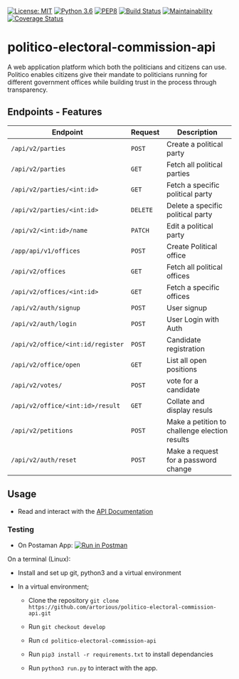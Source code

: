 [![License: MIT](https://img.shields.io/badge/License-MIT-yellow.svg)](https://opensource.org/licenses/MIT)
[![Python 3.6](https://img.shields.io/badge/python-3.6-blue.svg)](https://www.python.org/downloads/release/python-360/)
[![PEP8](https://img.shields.io/badge/code%20style-pep8-orange.svg)](https://www.python.org/dev/peps/pep-0008/)
[![Build Status](https://travis-ci.org/artorious/politico-electoral-commission-api.svg?branch=ft-create-party-163682027)](https://travis-ci.org/artorious/politico-electoral-commission-api)
[![Maintainability](https://api.codeclimate.com/v1/badges/cf4f856dfec0ad0004aa/maintainability)](https://codeclimate.com/github/artorious/politico-electoral-commission-api/maintainability)
[![Coverage Status](https://coveralls.io/repos/github/artorious/speedy_chakula_app/badge.svg?branch=develop)](https://coveralls.io/github/artorious/speedy_chakula_app?branch=develop)

# politico-electoral-commission-api
A web application platform which both the politicians and citizens can use. Politico enables citizens give their mandate to politicians running for different government offices while building trust in the process through transparency.

## Endpoints - Features

**Endpoint** | **Request**| **Description**
--- | --- | ---
`/api/v2/parties` | `POST` | Create a political party
`/api/v2/parties` | `GET`| Fetch all political parties
`/api/v2/parties/<int:id>` | `GET` |   Fetch a specific political party
`/api/v2/parties/<int:id>` | `DELETE` |   Delete a specific political party
`/api/v2/<int:id>/name` | `PATCH` | Edit a political party
`/app/api/v1/offices` | `POST`| Create Political office
`/api/v2/offices` | `GET` | Fetch all political offices
`/api/v2/offices/<int:id>` | `GET` | Fetch a specific offices
`/api/v2/auth/signup`|`POST`| User signup
`/api/v2/auth/login`|`POST`| User Login with Auth
`/api/v2/office/<int:id/register`|`POST`| Candidate registration
`/api/v2/office/open` | `GET` | List all open positions
`/api/v2/votes/` | `POST` | vote for a candidate
`/api/v2/office/<int:id>/result` | `GET` | Collate and display resuls
`/api/v2/petitions` | `POST` | Make a petition to challenge election results
`/api/v2/auth/reset`| `POST` | Make a request for a password change

## Usage
* Read and interact with the [API Documentation](https://documenter.getpostman.com/view/3796196/RztspSTt)
### Testing
* On Postaman App:
[![Run in Postman](https://run.pstmn.io/button.svg)](https://app.getpostman.com/run-collection/016419570361ff8cce12)

On a  terminal (Linux):
* Install and set up git, python3 and a virtual environment

* In a virtual environment;
  * Clone the repository `git clone https://github.com/artorious/politico-electoral-commission-api.git`

  * Run `git checkout develop`
  * Run `cd politico-electoral-commission-api`
  * Run `pip3 install -r requirements.txt` to install dependancies
  * Run `python3 run.py` to interact with the app.
